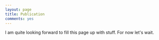 ```yaml
---
layout: page
title: Publication
comments: yes
---
```


I am quite looking forward to fill this page up with stuff.
For now let's wait.
